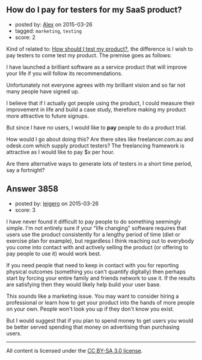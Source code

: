 ## How do I pay for testers for my SaaS product?

- posted by: [Alex](https://stackexchange.com/users/2415056/alex) on 2015-03-26
- tagged: `marketing`, `testing`
- score: 2

<p>Kind of related to: <a href="https://startups.stackexchange.com/questions/236/how-should-i-test-my-product">How should I test my product?</a>, the difference is I wish to pay testers to come test my product. The premise goes as follows:</p>

<p>I have launched a brilliant software as a service product that will improve your life if you will follow its recommendations.</p>

<p>Unfortunately not everyone agrees with my brilliant vision and so far not many people have signed up.</p>

<p>I believe that if I actually got people using the product, I could measure their improvement in life and build a case study, therefore making my product more attractive to future signups.</p>

<p>But since I have no users, I would like to <strong>pay</strong> people to do a product trial.</p>

<p>How would I go about doing this? Are there sites like freelancer.com.au and odesk.com which supply product testers? The freelancing framework is attractive as I would like to pay $x per hour.</p>

<p>Are there alternative ways to generate lots of testers in a short time period, say a fortnight?</p>



## Answer 3858

- posted by: [leigero](https://stackexchange.com/users/1732569/leigero) on 2015-03-26
- score: 3

<p>I have never found it difficult to pay people to do something seemingly simple. I'm not entirely sure if your "life changing" software requires that users use the product consistently for a lengthy period of time (diet or exercise plan for example), but regardless I think reaching out to everybody you come into contact with and actively selling the product (or offering to pay people to use it) would work best.</p>

<p>If you need people that need to keep in contact with you for reporting physical outcomes (something you can't quantify digitally) then perhaps start by forcing your entire family and friends network to use it. If the results are satisfying then they would likely help build your user base.</p>

<p>This sounds like a marketing issue. You may want to consider hiring a professional or learn how to get your product into the hands of more people on your own. People won't look you up if they don't know you exist.</p>

<p>But I would suggest that if you plan to spend money to get users you would be better served spending that money on advertising than purchasing users.</p>




---

All content is licensed under the [CC BY-SA 3.0 license](https://creativecommons.org/licenses/by-sa/3.0/).
